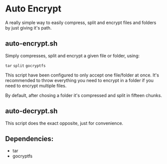 # Auto Encrypt

A really simple way to easily compress, split and encrypt files and folders by just giving it's path.

## auto-encrypt.sh

Simply compresses, split and encrypt a given file or folder, using:

``tar``  ``split``  ``gocryptfs``

This script have been configured to only accept one file/folder at once. It's recommended to throw everything you need to encrypt in a folder if you need to encrypt multiple files.

By default, after chosing a folder it's compressed and split in fifteen chunks.

## auto-decrypt.sh

This script does the exact opposite, just for convenience.

## Dependencies:
- tar
- gocryptfs

